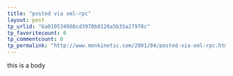 ```yaml
---
title: "posted via xml-rpc"
layout: post
tp_urlid: "6a010534988cd3970b0120a5b35a27970c"
tp_favoritecount: 0
tp_commentcount: 0
tp_permalink: "http://www.monkinetic.com/2001/04/posted-via-xml-rpc.html"
---
```

this is a body
